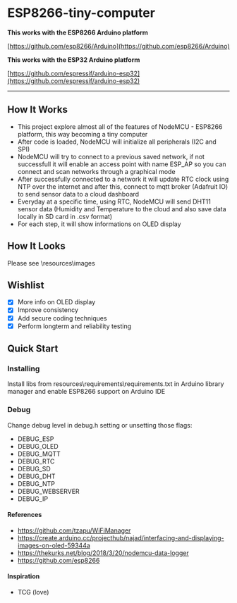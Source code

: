 
# ESP8266-tiny-computer

**This works with the ESP8266 Arduino platform**

[https://github.com/esp8266/Arduino](https://github.com/esp8266/Arduino)

**This works with the ESP32 Arduino platform** 

[https://github.com/espressif/arduino-esp32](https://github.com/espressif/arduino-esp32)

-------
## How It Works
- This project explore almost all of the features of NodeMCU - ESP8266 platform, this way becoming a tiny computer
- After code is loaded, NodeMCU will initialize all peripherals (I2C and SPI)
- NodeMCU will try to connect to a previous saved network, if not successfull it will enable an access point with name ESP_AP so you can connect and scan networks through a graphical mode
- After successfully connected to a network it will update RTC clock using NTP over the internet and after  this, connect to mqtt broker (Adafruit IO) to send sensor data to a cloud dashboard
- Everyday at a specific time, using RTC, NodeMCU will send DHT11 sensor data (Humidity and Temperature to the cloud and also save data locally in SD card in .csv format)
- For each step, it will show informations on OLED display

## How It Looks
Please see \resources\images

## Wishlist
- [x] More info on OLED display
- [x] Improve consistency
- [x] Add secure coding techniques
- [x] Perform longterm and reliability testing

## Quick Start

### Installing
Install libs from resources\requirements\requirements.txt in Arduino library manager and enable ESP8266 support on Arduino IDE

### Debug
Change debug level in debug.h setting or unsetting those flags:
* DEBUG_ESP
* DEBUG_OLED
* DEBUG_MQTT
* DEBUG_RTC
* DEBUG_SD
* DEBUG_DHT
* DEBUG_NTP
* DEBUG_WEBSERVER
* DEBUG_IP

#### References

* https://github.com/tzapu/WiFiManager
* https://create.arduino.cc/projecthub/najad/interfacing-and-displaying-images-on-oled-59344a
* https://thekurks.net/blog/2018/3/20/nodemcu-data-logger
* https://github.com/esp8266

#### Inspiration
 * TCG (love)